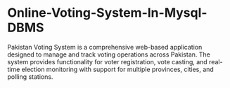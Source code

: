 # Online-Voting-System-In-Mysql-DBMS
Pakistan Voting System is a comprehensive web-based application designed to manage and track voting operations across Pakistan. The system provides functionality for voter registration, vote casting, and real-time election monitoring with support for multiple provinces, cities, and polling stations.

